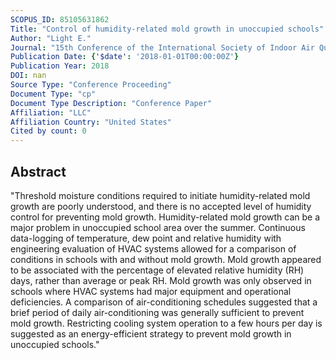 ```yaml
---
SCOPUS_ID: 85105631862
Title: "Control of humidity-related mold growth in unoccupied schools"
Author: "Light E."
Journal: "15th Conference of the International Society of Indoor Air Quality and Climate, INDOOR AIR 2018"
Publication Date: {'$date': '2018-01-01T00:00:00Z'}
Publication Year: 2018
DOI: nan
Source Type: "Conference Proceeding"
Document Type: "cp"
Document Type Description: "Conference Paper"
Affiliation: "LLC"
Affiliation Country: "United States"
Cited by count: 0
---
```


## Abstract
"Threshold moisture conditions required to initiate humidity-related mold growth are poorly understood, and there is no accepted level of humidity control for preventing mold growth. Humidity-related mold growth can be a major problem in unoccupied school area over the summer. Continuous data-logging of temperature, dew point and relative humidity with engineering evaluation of HVAC systems allowed for a comparison of conditions in schools with and without mold growth. Mold growth appeared to be associated with the percentage of elevated relative humidity (RH) days, rather than average or peak RH. Mold growth was only observed in schools where HVAC systems had major equipment and operational deficiencies. A comparison of air-conditioning schedules suggested that a brief period of daily air-conditioning was generally sufficient to prevent mold growth. Restricting cooling system operation to a few hours per day is suggested as an energy-efficient strategy to prevent mold growth in unoccupied schools."
